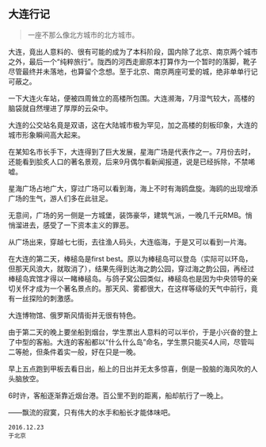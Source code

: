 ## 大连行记

>一座不那么像北方城市的北方城市。


​​​大连，竟出人意料的、很有可能的成为了本科阶段，国内除了北京、南京两个城市之外，最后一个“纯粹旅行”。陇西的河西走廊原本打算作为一个暂时的落脚，靴子尽管最终并未落地，也算留个念想。至于北京、南京两座可爱的城，绝非单单行记可蔽之。

一下大连火车站，便被四周耸立的高楼所包围。大连濒海，7月湿气较大，高楼的脑袋就自然埋进了厚厚的云朵中。

大连的公交站名竟是双语，这在大陆城市极为罕见，加之高楼的刻板印象，大连的城市形象瞬间高大起来。

在某知名市长手下，大连得到了巨大发展，星海广场是代表作之一。7月份去时，还能看到脍炙人口的著名景观，后来9月偶尔看新闻报道，说是已经拆除，不禁唏嘘。

星海广场占地广大，穿过广场可以看到海，海上不时有海鸥盘旋。海鸥的出现增添广场的生气，游人们多在此驻足。

无意间，广场的另一侧是一方城堡，装饰豪华，建筑气派，一晚几千元RMB。悄悄溜进去，感受了一下资本主义的罪恶。

从广场出来，穿越七七街，去往渔人码头，大连临海，于是又可以看到一片海。

在大连的第二天，棒槌岛是first best。原以为棒槌岛可以登岛（实际可以环岛，但那天风浪大，就取消了），结果先得到达海之韵公园，穿过海之韵公园，再经过棒槌岛宾馆才得以一睹棒槌岛。与鸽子窝公园类似，棒槌岛也是因为中央领导的亲切关怀才成为一个著名景点的。那天风、雾都很大，在这样等级的天气中前行，竟有一丝探险的刺激感。

大连博物馆、俄罗斯风情街并无很有特色。

由于第二天的晚上要坐船到烟台，学生票出人意料的可以半价，于是小兴奋的登上了中型的客船。大连的客船都以“什么什么岛”命名，学生票只能买4人间，尽管叫二等舱，但条件着实一般，好在只是一晚。

早上五点跑到甲板去看日出，船上的日出并无太多惊喜，倒是一股脑的海风吹的人头脑放空。

6时许，客船逐渐靠近烟台港。百公里不到的距离，船却航行了一晚上。

——飘流的寂寞，只有伟大的水手和船长才能体味吧。


    
    2016.12.23
    于北京
